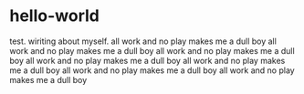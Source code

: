 # hello-world
test.
wiriting about myself.
all work and no play makes me a dull boy
all work and no play makes me a dull boy
all work and no play makes me a dull boy
all work and no play makes me a dull boy
all work and no play makes me a dull boy
all work and no play makes me a dull boy
all work and no play makes me a dull boy
